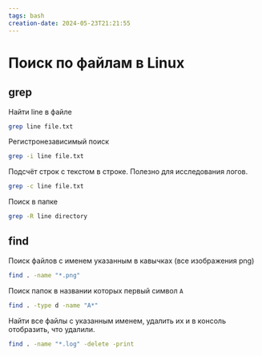 ```yaml
---
tags: bash
creation-date: 2024-05-23T21:21:55
---
```

# Поиск по файлам в Linux
## grep
Найти line в файле
```bash
grep line file.txt
```

Регистронезависимый поиск
```bash
grep -i line file.txt
```

Подсчёт строк с текстом в строке. Полезно для исследования логов.
```bash
grep -c line file.txt
```

Поиск в папке 
```bash
grep -R line directory
```

## find

Поиск файлов с именем указанным в кавычках (все изображения png)
```bash
find . -name "*.png"
```

Поиск папок в названии которых первый символ `A`
```bash
find . -type d -name "A*"
```

Найти все файлы с указанным именем, удалить их и в консоль отобразить, что удалили.
```bash
find . -name "*.log" -delete -print
```

